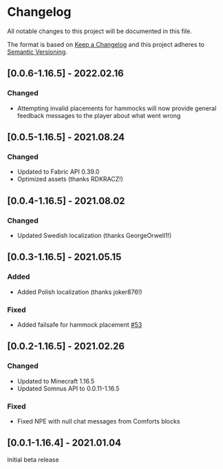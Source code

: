 # Changelog
All notable changes to this project will be documented in this file.

The format is based on [Keep a Changelog](http://keepachangelog.com/en/1.0.0/) and this project adheres to [Semantic Versioning](http://semver.org/spec/v2.0.0.html).

## [0.0.6-1.16.5] - 2022.02.16
### Changed
- Attempting invalid placements for hammocks will now provide general feedback messages to the player about what went
  wrong

## [0.0.5-1.16.5] - 2021.08.24
### Changed
- Updated to Fabric API 0.39.0
- Optimized assets (thanks RDKRACZ!)

## [0.0.4-1.16.5] - 2021.08.02
### Changed
- Updated Swedish localization (thanks GeorgeOrwell1!)  

## [0.0.3-1.16.5] - 2021.05.15
### Added
- Added Polish localization (thanks joker876!)
### Fixed
- Added failsafe for hammock placement [#53](https://github.com/TheIllusiveC4/Comforts/issues/53)

## [0.0.2-1.16.5] - 2021.02.26
### Changed
- Updated to Minecraft 1.16.5
- Updated Somnus API to 0.0.11-1.16.5
### Fixed
- Fixed NPE with null chat messages from Comforts blocks

## [0.0.1-1.16.4] - 2021.01.04
Initial beta release
